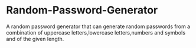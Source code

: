 # Random-Password-Generator
A random password generator that can generate random passwords from a combination of uppercase letters,lowercase letters,numbers and symbols and of the given length.
